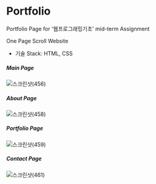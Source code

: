 # Portfolio
Portfolio Page for '웹프로그래밍기초' mid-term Assignment 

One Page Scroll Website 

- 기술 Stack: HTML, CSS

##### Main Page 

![스크린샷(456)](https://user-images.githubusercontent.com/53217988/107196949-a1302f80-6a36-11eb-9d61-76ab5bf513e7.png)

##### About Page 

![스크린샷(458)](https://user-images.githubusercontent.com/53217988/107197160-e2284400-6a36-11eb-9b18-07c32628fe64.png)

##### Portfolio Page 

![스크린샷(459)](https://user-images.githubusercontent.com/53217988/107197211-f3715080-6a36-11eb-9d5e-1483946db833.png)

##### Contact Page
![스크린샷(461)](https://user-images.githubusercontent.com/53217988/107197271-06842080-6a37-11eb-92f6-bd73de924ca5.png)
